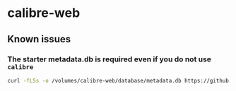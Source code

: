 # calibre-web

## Known issues

### The starter metadata.db is required even if you do not use `calibre`

```bash
curl -fLSs -o /volumes/calibre-web/database/metadata.db https://github.com/janeczku/calibre-web/raw/master/library/metadata.db
```
